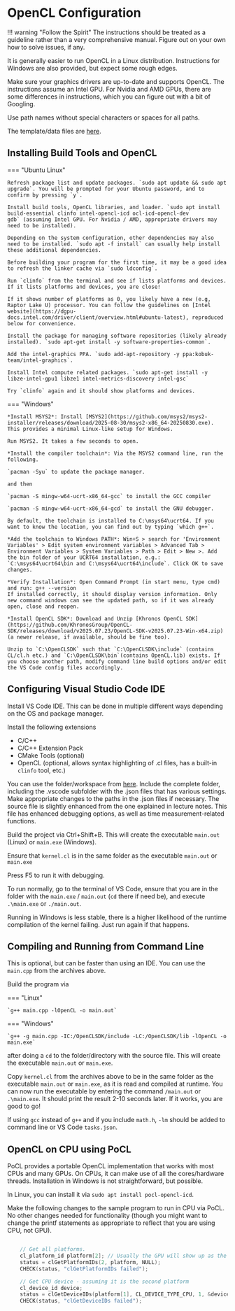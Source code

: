 # OpenCL Configuration

!!! warning "Follow the Spirit"
    The instructions should be treated as a guideline rather than a very comprehensive manual. Figure out on your own how to solve issues, if any.

It is generally easier to run OpenCL in a Linux distribution. Instructions for Windows are also provided, but expect some rough edges.

Make sure your graphics drivers are up-to-date and supports OpenCL. The instructions assume an Intel GPU. For Nvidia and AMD GPUs, there are some differences in instructions, which you can figure out with a bit of Googling.

Use path names without special characters or spaces for all paths.

The template/data files are [here](https://github.com/NUS-CEG5203/assignments/tree/main/docs/Assignment_3/code_templates).

## Installing Build Tools and OpenCL

=== "Ubuntu Linux"

    Refresh package list and update packages. `sudo apt update && sudo apt upgrade`. You will be prompted for your Ubuntu password, and to confirm by pressing `y`.

    Install build tools, OpenCL libraries, and loader. `sudo apt install build-essential clinfo intel-opencl-icd ocl-icd-opencl-dev gdb` (assuming Intel GPU. For Nvidia / AMD, appropriate drivers may need to be installed).
    
    Depending on the system configuration, other dependencies may also need to be installed. `sudo apt -f install` can usually help install these additional dependencies.

    Before building your program for the first time, it may be a good idea to refresh the linker cache via `sudo ldconfig`.

    Run `clinfo` from the terminal and see if lists platforms and devices. If it lists platforms and devices, you are close! 
    
    If it shows number of platforms as 0, you likely have a new (e.g, Raptor Lake U) processor. You can follow the guidelines on [Intel website](https://dgpu-docs.intel.com/driver/client/overview.html#ubuntu-latest), reproduced below for convenience.

    Install the package for managing software repositories (likely already installed). `sudo apt-get install -y software-properties-common`.

    Add the intel-graphics PPA. `sudo add-apt-repository -y ppa:kobuk-team/intel-graphics`.

    Install Intel compute related packages. `sudo apt-get install -y libze-intel-gpu1 libze1 intel-metrics-discovery intel-gsc`

    Try `clinfo` again and it should show platforms and devices.

=== "Windows"

    *Install MSYS2*: Install [MSYS2](https://github.com/msys2/msys2-installer/releases/download/2025-08-30/msys2-x86_64-20250830.exe). This provides a minimal Linux-like setup for Windows.

    Run MSYS2. It takes a few seconds to open.

    *Install the compiler toolchain*: Via the MSYS2 command line, run the following.

    `pacman -Syu` to update the package manager.
    
    and then
    
    `pacman -S mingw-w64-ucrt-x86_64-gcc` to install the GCC compiler
    
    `pacman -S mingw-w64-ucrt-x86_64-gcd` to install the GNU debugger.

    By default, the toolchain is installed to C:\msys64\ucrt64. If you want to know the location, you can find out by typing `which g++`.

    *Add the toolchain to Windows PATH*: Win+S > search for 'Environment Variables' > Edit system environment variables > Advanced Tab > Environment Variables > System Variables > Path > Edit > New >. Add the bin folder of your UCRT64 installation, e.g.: `C:\msys64\ucrt64\bin and C:\msys64\ucrt64\include`. Click OK to save changes.

    *Verify Installation*: Open Command Prompt (in start menu, type cmd) and run: g++ --version
    If installed correctly, it should display version information. Only new command windows can see the updated path, so if it was already open, close and reopen.

    *Install OpenCL SDK*: Download and Unzip [Khronos OpenCL SDK](https://github.com/KhronosGroup/OpenCL-SDK/releases/download/v2025.07.23/OpenCL-SDK-v2025.07.23-Win-x64.zip) (a newer release, if available, should be fine too).

    Unzip to `C:\OpenCLSDK` such that `C:\OpenCLSDK\include` (contains CL/cl.h etc.) and `C:\OpenCLSDK\bin`(contains OpenCL.lib) exists. If you choose another path, modify command line build options and/or edit the VS Code config files accordingly.

## Configuring Visual Studio Code IDE

Install VS Code IDE. This can be done in multiple different ways depending on the OS and package manager.

Install the following extensions

* C/C++
* C/C++ Extension Pack
* CMake Tools (optional)
* OpenCL (optional, allows syntax highlighting of .cl files, has a built-in `clinfo` tool, etc.)

You can use the folder/workspace from [here](https://nus-ceg5203.github.io/assignments/Assignment_3/code_templates/Asst3_OpenCL_PC). Include the complete folder, including the .vscode subfolder with the .json files that has various settings. Make appropriate changes to the paths in the .json files if necessary. The source file is slightly enhanced from the one explained in lecture notes. This file has enhanced debugging options, as well as time measurement-related functions.

Build the project via Ctrl+Shift+B. This will create the executable `main.out` (Linux) or `main.exe` (Windows).

Ensure that `kernel.cl` is in the same folder as the executable `main.out` or `main.exe`

Press F5 to run it with debugging.

To run normally, go to the terminal of VS Code, ensure that you are in the folder with the `main.exe` / `main.out` (`cd` there if need be), and execute `.\main.exe` or `./main.out`.

Running in Windows is less stable, there is a higher likelihood of the runtime compilation of the kernel failing. Just run again if that happens.

## Compiling and Running from Command Line

This is optional, but can be faster than using an IDE. You can use the `main.cpp` from the archives above.

Build the program via

=== "Linux"

    `g++ main.cpp -lOpenCL -o main.out`

=== "Windows"

    `g++ -g main.cpp -IC:/OpenCLSDK/include -LC:/OpenCLSDK/lib -lOpenCL -o main.exe`

after doing a `cd` to the folder/directory with the source file. This will create the executable `main.out` or `main.exe`.

Copy `kernel.cl` from the archives above to be in the same folder as the executable `main.out` or `main.exe`, as it is read and compiled at runtime. You can now run the executable by entering the command `/main.out` or `.\main.exe`. It should print the result 2-10 seconds later. If it works, you are good to go!

If using `gcc` instead of `g++` and if you include `math.h`, `-lm` should be added to command line or VS Code `tasks.json`.

## OpenCL on CPU using PoCL

PoCL provides a portable OpenCL implementation that works with most CPUs and many GPUs. On CPUs, it can make use of all the cores/hardware threads. Installation in Windows is not straightforward, but possible.

In Linux, you can install it via `sudo apt install pocl-opencl-icd`. 

Make the following changes to the sample program to run in CPU via PoCL. No other changes needed for functionality (though you might want to change the printf statements as appropriate to reflect that you are using CPU, not GPU).

``` c

    // Get all platforms. 
    cl_platform_id platform[2]; // Usually the GPU will show up as the first, CPU via PoCL second. Check this via `clinfo`.
    status = clGetPlatformIDs(2, platform, NULL);
    CHECK(status, "clGetPlatformIDs failed");

    // Get CPU device - assuming it is the second platform
    cl_device_id device;
    status = clGetDeviceIDs(platform[1], CL_DEVICE_TYPE_CPU, 1, &device, NULL);
    CHECK(status, "clGetDeviceIDs failed");
    
```